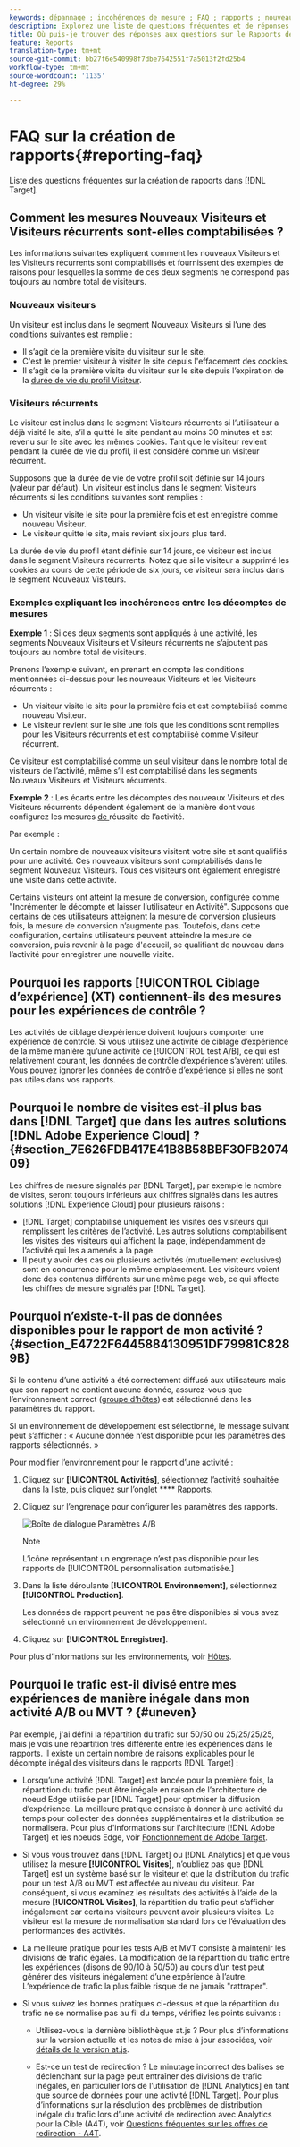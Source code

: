 ```yaml
---
keywords: dépannage ; incohérences de mesure ; FAQ ; rapports ; nouveau visiteur ; nouveaux visiteurs ; visiteur de retour ; visiteurs de retour ; visite de retour ; nouvelle visite
description: Explorez une liste de questions fréquentes et de réponses sur le rapports Adobe Target.
title: Où puis-je trouver des réponses aux questions sur le Rapports de la Cible ?
feature: Reports
translation-type: tm+mt
source-git-commit: bb27f6e540998f7dbe7642551f7a5013f2fd25b4
workflow-type: tm+mt
source-wordcount: '1135'
ht-degree: 29%

---
```



# FAQ sur la création de rapports{#reporting-faq}

Liste des questions fréquentes sur la création de rapports dans [!DNL Target].

## Comment les mesures Nouveaux Visiteurs et Visiteurs récurrents sont-elles comptabilisées ?

Les informations suivantes expliquent comment les nouveaux Visiteurs et les Visiteurs récurrents sont comptabilisés et fournissent des exemples de raisons pour lesquelles la somme de ces deux segments ne correspond pas toujours au nombre total de visiteurs.

### Nouveaux visiteurs

Un visiteur est inclus dans le segment Nouveaux Visiteurs si l’une des conditions suivantes est remplie :

* Il s’agit de la première visite du visiteur sur le site.
* C&#39;est le premier visiteur à visiter le site depuis l&#39;effacement des cookies.
* Il s’agit de la première visite du visiteur sur le site depuis l’expiration de la [durée de vie du profil Visiteur](/help/c-target/c-visitor-profile/visitor-profile-lifetime.md).

### Visiteurs récurrents

Le visiteur est inclus dans le segment Visiteurs récurrents si l’utilisateur a déjà visité le site, s’il a quitté le site pendant au moins 30 minutes et est revenu sur le site avec les mêmes cookies. Tant que le visiteur revient pendant la durée de vie du profil, il est considéré comme un visiteur récurrent.

Supposons que la durée de vie de votre profil soit définie sur 14 jours (valeur par défaut). Un visiteur est inclus dans le segment Visiteurs récurrents si les conditions suivantes sont remplies :

* Un visiteur visite le site pour la première fois et est enregistré comme nouveau Visiteur.
* Le visiteur quitte le site, mais revient six jours plus tard.

La durée de vie du profil étant définie sur 14 jours, ce visiteur est inclus dans le segment Visiteurs récurrents. Notez que si le visiteur a supprimé les cookies au cours de cette période de six jours, ce visiteur sera inclus dans le segment Nouveaux Visiteurs.

### Exemples expliquant les incohérences entre les décomptes de mesures

**Exemple 1** : Si ces deux segments sont appliqués à une activité, les segments Nouveaux Visiteurs et Visiteurs récurrents ne s’ajoutent pas toujours au nombre total de visiteurs.

Prenons l’exemple suivant, en prenant en compte les conditions mentionnées ci-dessus pour les nouveaux Visiteurs et les Visiteurs récurrents :

* Un visiteur visite le site pour la première fois et est comptabilisé comme nouveau Visiteur.
* Le visiteur revient sur le site une fois que les conditions sont remplies pour les Visiteurs récurrents et est comptabilisé comme Visiteur récurrent.

Ce visiteur est comptabilisé comme un seul visiteur dans le nombre total de visiteurs de l’activité, même s’il est comptabilisé dans les segments Nouveaux Visiteurs et Visiteurs récurrents.

**Exemple 2** : Les écarts entre les décomptes des nouveaux Visiteurs et des Visiteurs récurrents dépendent également de la manière dont vous configurez les mesures [ de ](/help/c-activities/r-success-metrics/success-metrics.md)réussite de l’activité.

Par exemple :

Un certain nombre de nouveaux visiteurs visitent votre site et sont qualifiés pour une activité. Ces nouveaux visiteurs sont comptabilisés dans le segment Nouveaux Visiteurs. Tous ces visiteurs ont également enregistré une visite dans cette activité.

Certains visiteurs ont atteint la mesure de conversion, configurée comme &quot;Incrémenter le décompte et laisser l’utilisateur en Activité&quot;. Supposons que certains de ces utilisateurs atteignent la mesure de conversion plusieurs fois, la mesure de conversion n’augmente pas. Toutefois, dans cette configuration, certains utilisateurs peuvent atteindre la mesure de conversion, puis revenir à la page d&#39;accueil, se qualifiant de nouveau dans l’activité pour enregistrer une nouvelle visite.

## Pourquoi les rapports [!UICONTROL Ciblage d’expérience] (XT) contiennent-ils des mesures pour les expériences de contrôle ?

Les activités de ciblage d’expérience doivent toujours comporter une expérience de contrôle. Si vous utilisez une activité de ciblage d’expérience de la même manière qu’une activité de [!UICONTROL test A/B], ce qui est relativement courant, les données de contrôle d’expérience s’avèrent utiles. Vous pouvez ignorer les données de contrôle d’expérience si elles ne sont pas utiles dans vos rapports.

## Pourquoi le nombre de visites est-il plus bas dans [!DNL Target] que dans les autres solutions [!DNL Adobe Experience Cloud] ?{#section_7E626FDB417E41B8B58BBF30FB207409}

Les chiffres de mesure signalés par [!DNL Target], par exemple le nombre de visites, seront toujours inférieurs aux chiffres signalés dans les autres solutions [!DNL Experience Cloud] pour plusieurs raisons :

* [!DNL Target] comptabilise uniquement les visites des visiteurs qui remplissent les critères de l’activité. Les autres solutions comptabilisent les visites des visiteurs qui affichent la page, indépendamment de l’activité qui les a amenés à la page.
* Il peut y avoir des cas où plusieurs activités (mutuellement exclusives) sont en concurrence pour le même emplacement. Les visiteurs voient donc des contenus différents sur une même page web, ce qui affecte les chiffres de mesure signalés par [!DNL Target].

## Pourquoi n’existe-t-il pas de données disponibles pour le rapport de mon activité ?{#section_E4722F6445884130951DF79981C8289B}

Si le contenu d’une activité a été correctement diffusé aux utilisateurs mais que son rapport ne contient aucune donnée, assurez-vous que l’environnement correct ([groupe d’hôtes](/help/administrating-target/hosts.md)) est sélectionné dans les paramètres du rapport.

Si un environnement de développement est sélectionné, le message suivant peut s’afficher : « Aucune donnée n’est disponible pour les paramètres des rapports sélectionnés. »

Pour modifier l’environnement pour le rapport d’une activité :

1. Cliquez sur **[!UICONTROL Activités]**, sélectionnez l’activité souhaitée dans la liste, puis cliquez sur l’onglet **** Rapports.
1. Cliquez sur l’engrenage pour configurer les paramètres des rapports.

   ![Boîte de dialogue Paramètres A/B](/help/c-reports/c-report-settings/assets/ab_settings_dialog.png)

   >[!NOTE]
   >
   >L’icône représentant un engrenage n’est pas disponible pour les rapports de [!UICONTROL personnalisation automatisée.]

1. Dans la liste déroulante **[!UICONTROL Environnement]**, sélectionnez **[!UICONTROL Production]**.

   Les données de rapport peuvent ne pas être disponibles si vous avez sélectionné un environnement de développement.

1. Cliquez sur **[!UICONTROL Enregistrer]**.

Pour plus d’informations sur les environnements, voir [Hôtes](/help/administrating-target/hosts.md#concept_516BB01EBFBD4449AB03940D31AEB66E).

## Pourquoi le trafic est-il divisé entre mes expériences de manière inégale dans mon activité A/B ou MVT ? {#uneven}

Par exemple, j&#39;ai défini la répartition du trafic sur 50/50 ou 25/25/25/25, mais je vois une répartition très différente entre les expériences dans le rapports. Il existe un certain nombre de raisons explicables pour le décompte inégal des visiteurs dans le rapports [!DNL Target] :

* Lorsqu’une activité [!DNL Target] est lancée pour la première fois, la répartition du trafic peut être inégale en raison de l’architecture de noeud Edge utilisée par [!DNL Target] pour optimiser la diffusion d’expérience. La meilleure pratique consiste à donner à une activité du temps pour collecter des données supplémentaires et la distribution se normalisera. Pour plus d&#39;informations sur l&#39;architecture [!DNL Adobe Target] et les noeuds Edge, voir [Fonctionnement de Adobe Target](/help/c-intro/how-target-works.md).
* Si vous vous trouvez dans [!DNL Target] ou [!DNL Analytics] et que vous utilisez la mesure **[!UICONTROL Visites]**, n’oubliez pas que [!DNL Target] est un système basé sur le visiteur et que la distribution du trafic pour un test A/B ou MVT est affectée au niveau du visiteur. Par conséquent, si vous examinez les résultats des activités à l’aide de la mesure **[!UICONTROL Visites]**, la répartition du trafic peut s’afficher inégalement car certains visiteurs peuvent avoir plusieurs visites. Le visiteur est la mesure de normalisation standard lors de l’évaluation des performances des activités.
* La meilleure pratique pour les tests A/B et MVT consiste à maintenir les divisions de trafic égales. La modification de la répartition du trafic entre les expériences (disons de 90/10 à 50/50) au cours d’un test peut générer des visiteurs inégalement d’une expérience à l’autre. L’expérience de trafic la plus faible risque de ne jamais &quot;rattraper&quot;.
* Si vous suivez les bonnes pratiques ci-dessus et que la répartition du trafic ne se normalise pas au fil du temps, vérifiez les points suivants :

   * Utilisez-vous la dernière bibliothèque at.js ? Pour plus d’informations sur la version actuelle et les notes de mise à jour associées, voir [détails de la version at.js](/help/c-implementing-target/c-implementing-target-for-client-side-web/target-atjs-versions.md).

   * Est-ce un test de redirection ? Le minutage incorrect des balises se déclenchant sur la page peut entraîner des divisions de trafic inégales, en particulier lors de l’utilisation de [!DNL Analytics] en tant que source de données pour une activité [!DNL Target]. Pour plus d’informations sur la résolution des problèmes de distribution inégale du trafic lors d’une activité de redirection avec Analytics pour la Cible (A4T), voir [Questions fréquentes sur les offres de redirection - A4T](/help/c-integrating-target-with-mac/a4t/r-a4t-faq/a4t-faq-redirect-offers.md).
